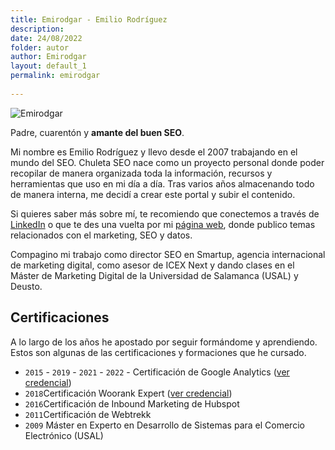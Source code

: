 ```yaml
---
title: Emirodgar - Emilio Rodríguez
description: 
date: 24/08/2022
folder: autor
author: Emirodgar
layout: default_1
permalink: emirodgar
  
---
```


![Emirodgar](https://emirodgar.com/cdn/images/author/emirodgar.jpg)

Padre, cuarentón y **amante del buen SEO**.
 
Mi nombre es Emilio Rodríguez y llevo desde el 2007 trabajando en el mundo del SEO. Chuleta SEO nace como un proyecto personal donde poder recopilar de manera organizada toda la información, recursos y herramientas que uso en mi día a día. Tras varios años almacenando todo de manera interna, me decidí a crear este portal y subir el contenido.

Si quieres saber más sobre mí, te recomiendo que conectemos a través de [LinkedIn](https://www.linkedin.com/in/emirodgar/) o que te des una vuelta por mi [página web](https://emirodgar.com), donde publico temas relacionados con el marketing, SEO y datos.

Compagino mi trabajo como director SEO en Smartup, agencia internacional de marketing digital, como asesor de ICEX Next y dando clases en el Máster de Marketing Digital de la Universidad de Salamanca (USAL) y Deusto.

## Certificaciones
A lo largo de los años he apostado por seguir formándome y aprendiendo. Estos son algunas de las certificaciones y formaciones que he cursado.

- `2015` - `2019` - `2021` - `2022` - Certificación de Google Analytics ([ver credencial](https://skillshop.exceedlms.com/student/award/Wf2svvBMnjGoFAMXTkMPDzVq))
- `2018`Certificación Woorank Expert ([ver credencial](https://experts.woorank.com/en/experts/emilio-rodriguez-garcia))
- `2016`Certificación de Inbound Marketing de Hubspot
- `2011`Certificación de Webtrekk
- `2009` Máster en Experto en Desarrollo de Sistemas para el Comercio Electrónico (USAL)
<!--stackedit_data:
eyJoaXN0b3J5IjpbMTYyMTU4NTE3OCw0MTU0NjM2MDEsLTE1NT
MzODI1NjIsMTQzNDMyNTIxNCwtMzAzNzkyNjQsMTc1MjU2MDEw
OF19
-->